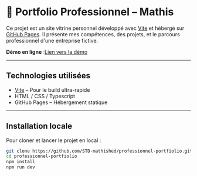 # 💼 Portfolio Professionnel – Mathis

Ce projet est un site vitrine personnel développé avec [Vite](https://vitejs.dev/) et hébergé sur [GitHub Pages](https://pages.github.com/). Il présente mes compétences, des projets, et le parcours professionnel d'une entreprise fictive.

**Démo en ligne** :<a href=" https://std-mathished.github.io/professionnel-portfiolio/">Lien vers la démo<a/>

---

## Technologies utilisées

-  [Vite](https://vitejs.dev/) – Pour le build ultra-rapide
-  HTML / CSS / Typescript
-  GitHub Pages – Hébergement statique

---

## Installation locale

Pour cloner et lancer le projet en local :

```bash
git clone https://github.com/STD-mathished/professionnel-portfiolio.git
cd professionnel-portfiolio
npm install
npm run dev